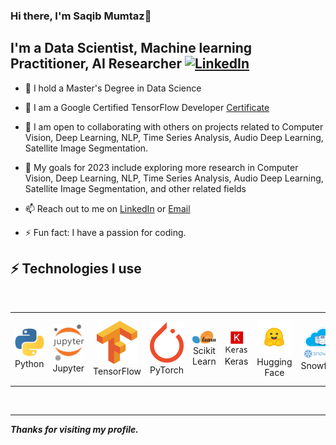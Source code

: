 ### Hi there, I'm Saqib Mumtaz👋
## I'm a Data Scientist, Machine learning Practitioner, AI Researcher   [![LinkedIn](https://img.shields.io/badge/linkedin-%230077B5.svg?style=for-the-badge&logo=linkedin&logoColor=white)](https://www.linkedin.com/in/thesaqibmumtaz/)

*  🌱  I hold a Master's Degree in Data Science
  
*  🌱  I am a Google Certified TensorFlow Developer  [Certificate](https://www.credential.net/3cc18e10-d2a9-4aa4-951a-d4d6dac64411#gs.6wvol8)

- 👯 I am open to collaborating with others on projects related to Computer Vision, Deep Learning, NLP, Time Series Analysis, Audio Deep Learning, Satellite Image Segmentation.

- 🥅 My goals for 2023 include exploring more research in Computer Vision, Deep Learning, NLP, Time Series Analysis, Audio Deep Learning, Satellite Image Segmentation, and other related      fields
- 📫 Reach out to me on [LinkedIn](https://www.linkedin.com/in/thesaqibmumtaz/) or [Email](mailto:thesaqibmumtaz@gmail.com)

- ⚡ Fun fact: I have a passion for coding.


 ## ⚡  Technologies I use 

 <br>

 <div align="center">
        <table align="center">
            <tr>
                <td align="center" width="140" height="112.43">
                    <img src="./assets/images/python_br.png" width="65px"/>
                    <br /> Python
                </td>
                <td align="center" width="140" height="112.43">
                    <img src="./assets/images/jupyter_br.png" width="65px"/>
                    <br /> Jupyter
                </td>
                <td align="center" width="140" height="112.43">
                    <img src="./assets/images/tensorflow_br.png" width="65px"/>
                    <br /> TensorFlow
                </td>
                <td align="center" width="140" height="112.43">
                    <img src="./assets/images/pytorch.png" width="65px"/>
                    <br /> PyTorch
                </td>
                <td align="center" width="140" height="112.43">
                    <img src="./assets/images/scikitlearn_br.png" width="65px"/>
                    <br /> Scikit Learn
                </td>
                <td align="center" width="140" height="112.43">
                    <img src="./assets/images/keras_br.png" width="65px"/>
                    <br /> Keras
                </td>
                <td align="center" width="140" height="112.43">
                    <img src="./assets/images/huggingface.png" width="65px"/>
                    <br /> Hugging Face
                </td>
                <td align="center" width="140" height="112.43">
                    <img src="./assets/images/sf.png" width="65px"/>
                    <br /> Snowflake
                </td>
                <td align="center" width="140" height="112.43">
                    <img src="./assets/images/st.jpeg" width="65px"/>
                    <br /> Streamlit
                </td>
                <td align="center" width="140" height="112.43">
                    <img src="./assets/images/gradio.png" width="65px"/>
                    <br /> Gradio
                </td>
            </tr>
        </table>
    </div>
    <br>

---

***Thanks for visiting my profile.***
